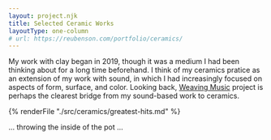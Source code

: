 ```yaml
---
layout: project.njk
title: Selected Ceramic Works
layoutType: one-column
# url: https://reubenson.com/portfolio/ceramics/
---
```

My work with clay began in 2019, though it was a medium I had been thinking about for a long time beforehand. I think of my ceramics pratice as an extension of my work with sound, in which I had increasingly focused on aspects of form, surface, and color. Looking back, <a href="https://reubenson.com/weaving">Weaving Music</a> project is perhaps the clearest bridge from my sound-based work to ceramics.

{% renderFile "./src/ceramics/greatest-hits.md" %}

... throwing the inside of the pot ...

<div id='product-component-1719344565437'></div>
<script type="text/javascript">
/*<![CDATA[*/
(function () {
  var scriptURL = 'https://sdks.shopifycdn.com/buy-button/latest/buy-button-storefront.min.js';
  if (window.ShopifyBuy) {
    if (window.ShopifyBuy.UI) {
      ShopifyBuyInit();
    } else {
      loadScript();
    }
  } else {
    loadScript();
  }
  function loadScript() {
    var script = document.createElement('script');
    script.async = true;
    script.src = scriptURL;
    (document.getElementsByTagName('head')[0] || document.getElementsByTagName('body')[0]).appendChild(script);
    script.onload = ShopifyBuyInit;
  }
  function ShopifyBuyInit() {
    var client = ShopifyBuy.buildClient({
      domain: '23c436-82.myshopify.com',
      storefrontAccessToken: '239dfafd4b3c7cbec0ef7ec392c9ae51',
    });
    ShopifyBuy.UI.onReady(client).then(function (ui) {
      ui.createComponent('product', {
        id: '7987737034949',
        node: document.getElementById('product-component-1719344565437'),
        moneyFormat: '%24%7B%7Bamount%7D%7D',
        options: {
  "product": {
    "styles": {
      "product": {
        "@media (min-width: 601px)": {
          "max-width": "calc(25% - 20px)",
          "margin-left": "20px",
          "margin-bottom": "50px"
        }
      }
    },
    "text": {
      "button": "Add to cart"
    }
  },
  "productSet": {
    "styles": {
      "products": {
        "@media (min-width: 601px)": {
          "margin-left": "-20px"
        }
      }
    }
  },
  "modalProduct": {
    "contents": {
      "img": false,
      "imgWithCarousel": true,
      "button": false,
      "buttonWithQuantity": true
    },
    "styles": {
      "product": {
        "@media (min-width: 601px)": {
          "max-width": "100%",
          "margin-left": "0px",
          "margin-bottom": "0px"
        }
      }
    },
    "text": {
      "button": "Add to cart"
    }
  },
  "option": {},
  "cart": {
    "text": {
      "total": "Subtotal",
      "button": "Checkout"
    }
  },
  "toggle": {}
},
      });
    });
  }
})();
/*]]>*/
</script>

<div id='product-component-1719345068846'></div>
<script type="text/javascript">
/*<![CDATA[*/
(function () {
  var scriptURL = 'https://sdks.shopifycdn.com/buy-button/latest/buy-button-storefront.min.js';
  if (window.ShopifyBuy) {
    if (window.ShopifyBuy.UI) {
      ShopifyBuyInit();
    } else {
      loadScript();
    }
  } else {
    loadScript();
  }
  function loadScript() {
    var script = document.createElement('script');
    script.async = true;
    script.src = scriptURL;
    (document.getElementsByTagName('head')[0] || document.getElementsByTagName('body')[0]).appendChild(script);
    script.onload = ShopifyBuyInit;
  }
  function ShopifyBuyInit() {
    var client = ShopifyBuy.buildClient({
      domain: '23c436-82.myshopify.com',
      storefrontAccessToken: '239dfafd4b3c7cbec0ef7ec392c9ae51',
    });
    ShopifyBuy.UI.onReady(client).then(function (ui) {
      ui.createComponent('product', {
        id: '7987743719621',
        node: document.getElementById('product-component-1719345068846'),
        moneyFormat: '%24%7B%7Bamount%7D%7D',
        options: {
  "product": {
    "styles": {
      "product": {
        "@media (min-width: 601px)": {
          "max-width": "calc(25% - 20px)",
          "margin-left": "20px",
          "margin-bottom": "50px"
        }
      }
    },
    "text": {
      "button": "Add to cart"
    }
  },
  "productSet": {
    "styles": {
      "products": {
        "@media (min-width: 601px)": {
          "margin-left": "-20px"
        }
      }
    }
  },
  "modalProduct": {
    "contents": {
      "img": false,
      "imgWithCarousel": true,
      "button": false,
      "buttonWithQuantity": true
    },
    "styles": {
      "product": {
        "@media (min-width: 601px)": {
          "max-width": "100%",
          "margin-left": "0px",
          "margin-bottom": "0px"
        }
      }
    },
    "text": {
      "button": "Add to cart"
    }
  },
  "option": {},
  "cart": {
    "text": {
      "total": "Subtotal",
      "button": "Checkout"
    }
  },
  "toggle": {}
},
      });
    });
  }
})();
/*]]>*/
</script>

<!-- In the summer of 2023, I attended a workshop on 3D-printing ceramics at the [Haystack Mountain School of Crafts](https://www.haystack-mtn.org/). You can read reflections on that workshop [here](https://medium.com/@reubenson/foray-into-3d-printing-with-clay-at-haystack-207064511cd). -->

<!-- {% renderFile "./src/ceramics/3d-printing.md" %} -->

<!-- <figure class="figure-medium">
  <img src="https://reubenson-portfolio.s3.us-east-1.amazonaws.com/assets/ceramics_casa-mug.jpg" alt="photo of a carved mug">
  <figcaption>From a series of "casa mugs", produced with a kurinuki carving technique, in which the vessel and door-like handle is carved out, and the surface is left jagged and rough, largely untouched by any surface intervention.</figcaption>
</figure> -->

